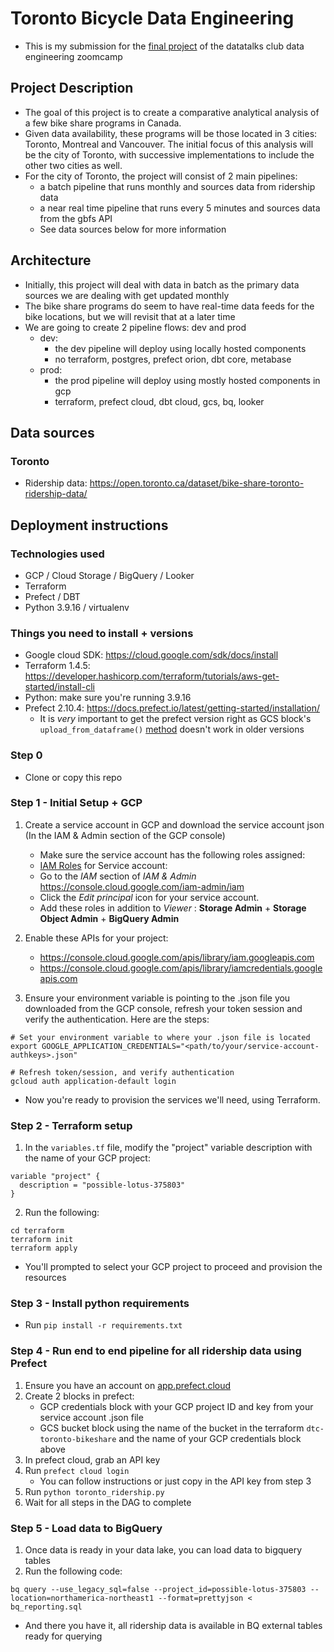 # Toronto Bicycle Data Engineering

- This is my submission for the [final project](https://github.com/DataTalksClub/data-engineering-zoomcamp/blob/main/week_7_project/README.md) of the datatalks club data engineering zoomcamp

## Project Description
- The goal of this project is to create a comparative analytical analysis of a few bike share programs in Canada.
- Given data availability, these programs will be those located in 3 cities: Toronto, Montreal and Vancouver. The initial focus of this analysis will be the city of Toronto, with successive implementations to include the other two cities as well.
- For the city of Toronto, the project will consist of 2 main pipelines:
    - a batch pipeline that runs monthly and sources data from ridership data
    - a near real time pipeline that runs every 5 minutes and sources data from the gbfs API
    - See data sources below for more information

## Architecture
- Initially, this project will deal with data in batch as the primary data sources we are dealing with get updated monthly
- The bike share programs do seem to have real-time data feeds for the bike locations, but we will revisit that at a later time
- We are going to create 2 pipeline flows: dev and prod
    - dev:
        - the dev pipeline will deploy using locally hosted components
        - no terraform, postgres, prefect orion, dbt core, metabase
    - prod:
        - the prod pipeline will deploy using mostly hosted components in gcp
        - terraform, prefect cloud, dbt cloud, gcs, bq, looker

## Data sources
### Toronto
- Ridership data: https://open.toronto.ca/dataset/bike-share-toronto-ridership-data/

## Deployment instructions

### Technologies used
- GCP / Cloud Storage / BigQuery / Looker
- Terraform
- Prefect / DBT
- Python 3.9.16 / virtualenv

### Things you need to install + versions
- Google cloud SDK: https://cloud.google.com/sdk/docs/install
- Terraform 1.4.5: https://developer.hashicorp.com/terraform/tutorials/aws-get-started/install-cli
- Python: make sure you're running 3.9.16
- Prefect 2.10.4: https://docs.prefect.io/latest/getting-started/installation/
    - It is *very* important to get the prefect version right as GCS block's ```upload_from_dataframe()``` [method](https://prefecthq.github.io/prefect-gcp/cloud_storage/#prefect_gcp.cloud_storage.GcsBucket.upload_from_dataframe) doesn't work in older versions

### Step 0
- Clone or copy this repo

### Step 1 - Initial Setup + GCP
1. Create a service account in GCP and download the service account json (In the IAM & Admin section of the GCP console)
    - Make sure the service account has the following roles assigned:
    - [IAM Roles](https://cloud.google.com/storage/docs/access-control/iam-roles) for Service account:
    - Go to the *IAM* section of *IAM & Admin* https://console.cloud.google.com/iam-admin/iam
    - Click the *Edit principal* icon for your service account.
    - Add these roles in addition to *Viewer* : **Storage Admin** + **Storage Object Admin** + **BigQuery Admin**
   
2. Enable these APIs for your project:
   - https://console.cloud.google.com/apis/library/iam.googleapis.com
   - https://console.cloud.google.com/apis/library/iamcredentials.googleapis.com
3. Ensure your environment variable is pointing to the .json file you downloaded from the GCP console, refresh your token session and verify the authentication. Here are the steps:
```shell
# Set your environment variable to where your .json file is located
export GOOGLE_APPLICATION_CREDENTIALS="<path/to/your/service-account-authkeys>.json"

# Refresh token/session, and verify authentication
gcloud auth application-default login
```
- Now you're ready to provision the services we'll need, using Terraform.

### Step 2 - Terraform setup
1. In the ```variables.tf``` file, modify the "project" variable description with the name of your GCP project:
```shell
variable "project" {
  description = "possible-lotus-375803"
}
```
2. Run the following:
```shell
cd terraform
terraform init
terraform apply
```
- You'll prompted to select your GCP project to proceed and provision the resources

### Step 3 - Install python requirements
- Run ```pip install -r requirements.txt```

### Step 4 - Run end to end pipeline for all ridership data using Prefect
1. Ensure you have an account on [app.prefect.cloud](app.prefect.cloud)
2. Create 2 blocks in prefect:
    - GCP credentials block with your GCP project ID and key from your service account .json file
    - GCS bucket block using the name of the bucket in the terraform ```dtc-toronto-bikeshare``` and the name of your GCP credentials block above
3. In prefect cloud, grab an API key
4. Run ```prefect cloud login```
    - You can follow instructions or just copy in the API key from step 3
5. Run ```python toronto_ridership.py```
6. Wait for all steps in the DAG to complete

### Step 5 - Load data to BigQuery
1. Once data is ready in your data lake, you can load data to bigquery tables
2. Run the following code:
```shell
bq query --use_legacy_sql=false --project_id=possible-lotus-375803 --location=northamerica-northeast1 --format=prettyjson < bq_reporting.sql
```

- And there you have it, all ridership data is available in BQ external tables ready for querying